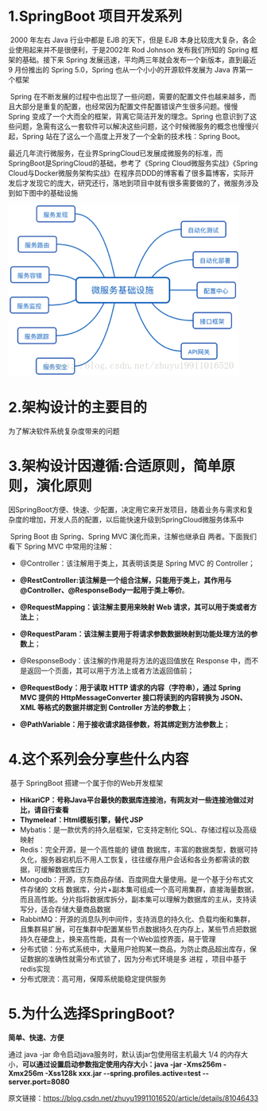 # 1.SpringBoot 项目开发系列

​	2000 年左右 Java 行业中都是 EJB 的天下，但是 EJB 本身比较庞大复杂，各企业使用起来并不是很便利，于是2002年 Rod Johnson 发布我们所知的 Spring 框架的基础。接下来 Spring 发展迅速，平均两三年就会发布一个新版本，直到最近 9 月份推出的 Spring 5.0，Spring 也从一个小小的开源软件发展为 Java 界第一个框架

​	Spring 在不断发展的过程中也出现了一些问题，需要的配置文件也越来越多，而且大部分是重复的配置，也经常因为配置文件配置错误产生很多问题。慢慢 Spring 变成了一个大而全的框架，背离它简洁开发的理念。Spring 也意识到了这些问题，急需有这么一套软件可以解决这些问题，这个时候微服务的概念也慢慢兴起，Spring 站在了这么一个高度上开发了一个全新的技术栈：Spring Boot。

​	最近几年流行微服务，在业界SpringCloud已发展成微服务的标准，而SpringBoot是SpringCloud的基础，参考了《Spring Cloud微服务实战》《Spring Cloud与Docker微服务架构实战》在程序员DDD的博客看了很多篇博客，实际开发后才发现它的庞大，研究还行，落地到项目中就有很多需要做的了，微服务涉及到如下图中的基础设施

![](..\image\微服务涉及的基础设施.png)

# 2.架构设计的主要目的

为了解决软件系统复杂度带来的问题

# 3.架构设计因遵循:合适原则，简单原则，演化原则

​	因SpringBoot方便、快速、少配置，决定用它来开发项目，随着业务与需求和复杂度的增加，开发人员的配置，以后能快速升级到SpringCloud微服务体系中

​	Spring Boot 由 Spring、Spring MVC 演化而来，注解也继承自 两者。下面我们看下 Spring MVC 中常用的注解：

* @Controller：该注解用于类上，其表明该类是 Spring MVC 的 Controller；

* **@RestController:该注解是一个组合注解，只能用于类上，其作用与 @Controller、@ResponseBody一起用于类上等价**。

* **@RequestMapping：该注解主要用来映射 Web 请求，其可以用于类或者方法上**；

* **@RequestParam：该注解主要用于将请求参数数据映射到功能处理方法的参数上**；

* @ResponseBody：该注解的作用是将方法的返回值放在 Response 中，而不是返回一个页面，其可以用于方法上或者方法返回值前；

* **@RequestBody：用于读取 HTTP 请求的内容（字符串），通过 Spring MVC 提供的 HttpMessageConverter 接口将读到的内容转换为 JSON、XML 等格式的数据并绑定到 Controller 方法的参数上**；

* **@PathVariable：用于接收请求路径参数，将其绑定到方法参数上**；

# 4.这个系列会分享些什么内容

​	基于 SpringBoot 搭建一个属于你的Web开发框架

* **HikariCP：号称Java平台最快的数据库连接池，有网友对一些连接池做过对比，请自行查看**
* **Thymeleaf：Html模板引擎，替代 JSP**
* Mybatis：是一款优秀的持久层框架，它支持定制化 SQL、存储过程以及高级映射
* Redis：完全开源，是一个高性能的 键值 数据库，丰富的数据类型，数据可持久化，服务器宕机后不用人工恢复，往往缓存用户会话和各业务都需读的数据，可缓解数据库压力
* Mongodb：开源，京东商品存储、百度网盘大量使用。是一个基于分布式文件存储的 文档 数据库，分片+副本集可组成一个高可用集群，直接海量数据，而且高性能。分片指将数据库拆分，副本集可以理解为数据库的主从，支持读写分，适合存储大量商品数据
* RabbitMQ：开源的消息队列中间件，支持消息的持久化、负载均衡和集群，且集群易扩展，可在集群中配置某些节点数据持久在内存上，某些节点把数据持久在硬盘上，换来高性能，具有一个Web监控界面，易于管理
* 分布式锁：分布式系统中，大量用户抢购某一商品，为防止商品超出库存，保证数据的准确性就需分布式锁了，因为分布式环境是多 进程 ，项目中基于redis实现
* 分布式限流：高可用，保障系统能稳定提供服务

# 5.为什么选择SpringBoot?    

**简单、快速、方便**

通过 java -jar 命令启动java服务时，默认该jar包使用宿主机最大 1/4 的内存大小，**可以通过设置启动参数指定使用内存大小：java -jar -Xms256m -Xmx256m -Xss128k xxx.jar --spring.profiles.active=test --server.port=8080**

原文链接：https://blog.csdn.net/zhuyu19911016520/article/details/81046433